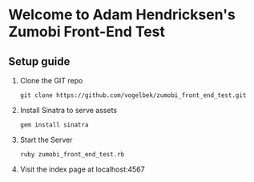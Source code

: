 # Welcome to Adam Hendricksen's Zumobi Front-End Test

## Setup guide

1. Clone the GIT repo

    `git clone https://github.com/vogelbek/zumobi_front_end_test.git`

2. Install Sinatra to serve assets

    `gem install sinatra`

3. Start the Server

    `ruby zumobi_front_end_test.rb`

4. Visit the index page at localhost:4567
